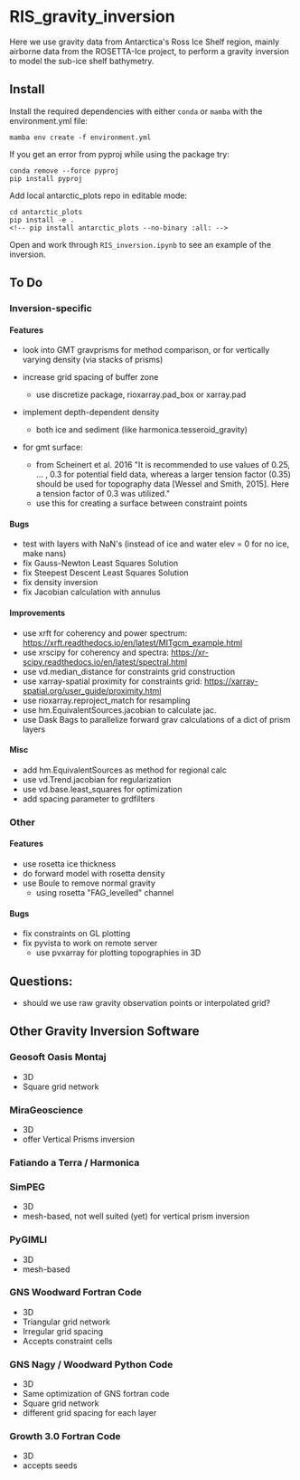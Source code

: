 # RIS_gravity_inversion
Here we use gravity data from Antarctica's Ross Ice Shelf region, mainly airborne data from the ROSETTA-Ice project, to perform a gravity inversion to model the sub-ice shelf bathymetry.

## Install

Install the required dependencies with either `conda` or `mamba` with the environment.yml file:

    mamba env create -f environment.yml

If you get an error from pyproj while using the package try:

    conda remove --force pyproj
    pip install pyproj

Add local antarctic_plots repo in editable mode:

    cd antarctic_plots
    pip install -e .
    <!-- pip install antarctic_plots --no-binary :all: -->

Open and work through `RIS_inversion.ipynb` to see an example of the inversion.

## To Do

### Inversion-specific
#### Features
* look into GMT gravprisms for method comparison, or for vertically varying density (via stacks of prisms)
* increase grid spacing of buffer zone
    * use discretize package, rioxarray.pad_box or xarray.pad
* implement depth-dependent density
    * both ice and sediment (like harmonica.tesseroid_gravity)

* for gmt surface:
    * from Scheinert et al. 2016 "It is recommended to use values of 0.25, ... , 0.3 for potential field data, whereas a larger tension factor (0.35) should be used for topography data [Wessel and Smith, 2015]. Here a tension factor of 0.3 was utilized."
    * use this for creating a surface between constraint points

#### Bugs
* test with layers with NaN's (instead of ice and water elev = 0 for no ice, make nans)
* fix Gauss-Newton Least Squares Solution
* fix Steepest Descent Least Squares Solution
* fix density inversion
* fix Jacobian calculation with annulus
#### Improvements
* use xrft for coherency and power spectrum: https://xrft.readthedocs.io/en/latest/MITgcm_example.html
* use xrscipy for coherency and spectra: https://xr-scipy.readthedocs.io/en/latest/spectral.html
* use vd.median_distance for constraints grid construction
* use xarray-spatial proximity for constraints grid: https://xarray-spatial.org/user_guide/proximity.html
* use rioxarray.reproject_match for resampling
* use hm.EquivalentSources.jacobian to calculate jac.
* use Dask Bags to parallelize forward grav calculations of a dict of prism layers
#### Misc
* add hm.EquivalentSources as method for regional calc
* use vd.Trend.jacobian for regularization
* use vd.base.least_squares for optimization
* add spacing parameter to grdfilters

### Other
#### Features
* use rosetta ice thickness
* do forward model with rosetta density
* use Boule to remove normal gravity
    - using rosetta "FAG_levelled" channel
#### Bugs
* fix constraints on GL plotting
* fix pyvista to work on remote server
    * use pvxarray for plotting topographies in 3D

## Questions:
* should we use raw gravity observation points or interpolated grid?



## Other Gravity Inversion Software

### Geosoft Oasis Montaj
* 3D
* Square grid network

### MiraGeoscience
* 3D
* offer Vertical Prisms inversion

### Fatiando a Terra / Harmonica

### SimPEG
* 3D
* mesh-based, not well suited (yet) for vertical prism inversion

### PyGIMLI
* 3D
* mesh-based

### GNS Woodward Fortran Code
* 3D
* Triangular grid network
* Irregular grid spacing
* Accepts constraint cells

### GNS Nagy / Woodward Python Code
* 3D
* Same optimization of GNS fortran code
* Square grid network
* different grid spacing for each layer

### Growth 3.0 Fortran Code
* 3D
* accepts seeds

